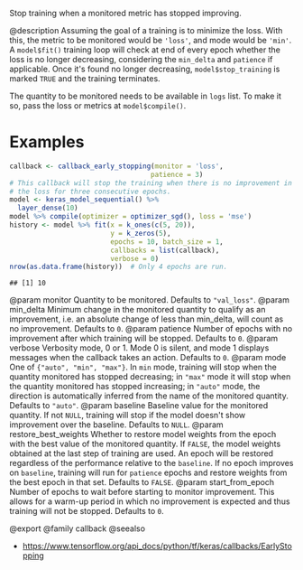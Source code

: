 Stop training when a monitored metric has stopped improving.

@description
Assuming the goal of a training is to minimize the loss. With this, the
metric to be monitored would be `'loss'`, and mode would be `'min'`. A
`model$fit()` training loop will check at end of every epoch whether
the loss is no longer decreasing, considering the `min_delta` and
`patience` if applicable. Once it's found no longer decreasing,
`model$stop_training` is marked `TRUE` and the training terminates.

The quantity to be monitored needs to be available in `logs` list.
To make it so, pass the loss or metrics at `model$compile()`.

# Examples

```r
callback <- callback_early_stopping(monitor = 'loss',
                                   patience = 3)
# This callback will stop the training when there is no improvement in
# the loss for three consecutive epochs.
model <- keras_model_sequential() %>%
  layer_dense(10)
model %>% compile(optimizer = optimizer_sgd(), loss = 'mse')
history <- model %>% fit(x = k_ones(c(5, 20)),
                         y = k_zeros(5),
                         epochs = 10, batch_size = 1,
                         callbacks = list(callback),
                         verbose = 0)
nrow(as.data.frame(history))  # Only 4 epochs are run.
```

```
## [1] 10
```

@param monitor Quantity to be monitored. Defaults to `"val_loss"`.
@param min_delta Minimum change in the monitored quantity to qualify as an
    improvement, i.e. an absolute change of less than min_delta, will
    count as no improvement. Defaults to `0`.
@param patience Number of epochs with no improvement after which training will
    be stopped. Defaults to `0`.
@param verbose Verbosity mode, 0 or 1. Mode 0 is silent, and mode 1 displays
    messages when the callback takes an action. Defaults to `0`.
@param mode One of `{"auto", "min", "max"}`. In `min` mode, training will stop
    when the quantity monitored has stopped decreasing; in `"max"` mode
    it will stop when the quantity monitored has stopped increasing; in
    `"auto"` mode, the direction is automatically inferred from the name
    of the monitored quantity. Defaults to `"auto"`.
@param baseline Baseline value for the monitored quantity. If not `NULL`,
    training will stop if the model doesn't show improvement over the
    baseline. Defaults to `NULL`.
@param restore_best_weights Whether to restore model weights from the epoch
    with the best value of the monitored quantity. If `FALSE`, the model
    weights obtained at the last step of training are used. An epoch
    will be restored regardless of the performance relative to the
    `baseline`. If no epoch improves on `baseline`, training will run
    for `patience` epochs and restore weights from the best epoch in
    that set. Defaults to `FALSE`.
@param start_from_epoch Number of epochs to wait before starting to monitor
    improvement. This allows for a warm-up period in which no
    improvement is expected and thus training will not be stopped.
    Defaults to `0`.

@export
@family callback
@seealso
+ <https://www.tensorflow.org/api_docs/python/tf/keras/callbacks/EarlyStopping>
